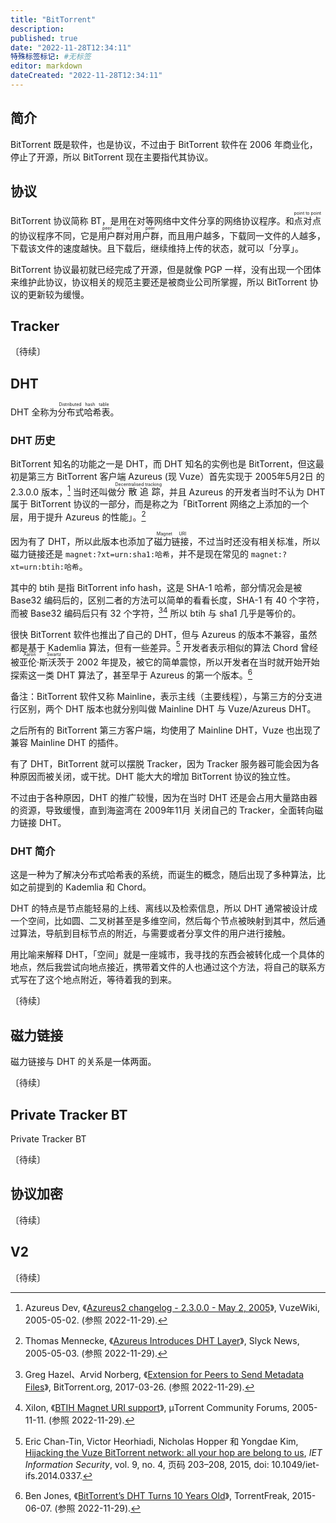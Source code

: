 ```yaml
---
title: "BitTorrent"
description:
published: true
date: "2022-11-28T12:34:11"
特殊标签标记: #无标签
editor: markdown
dateCreated: "2022-11-28T12:34:11"
---
```


## 简介

BitTorrent 既是软件，也是协议，不过由于 BitTorrent 软件在 2006 年商业化，停止了开源，所以 BitTorrent 现在主要指代其协议。

## 协议

BitTorrent 协议简称 BT，是用在对等网络中文件分享的网络协议程序。和<ruby>点对点<rp>(</rp><rt>point to point</rt><rp>)</rp></ruby>的协议程序不同，它是<ruby>用户群对用户群<rp>(</rp><rt>peer to peer</rt><rp>)</rp></ruby>，而且用户越多，下载同一文件的人越多，下载该文件的速度越快。且下载后，继续维持上传的状态，就可以「分享」。

BitTorrent 协议最初就已经完成了开源，但是就像 PGP 一样，没有出现一个团体来维护此协议，协议相关的规范主要还是被商业公司所掌握，所以 BitTorrent 协议的更新较为缓慢。

## Tracker

〔待续〕

## DHT

DHT 全称为<ruby>分布式哈希表<rp>(</rp><rt>Distributed hash table</rt><rp>)</rp></ruby>。

### DHT 历史

BitTorrent 知名的功能之一是 DHT，而 DHT 知名的实例也是 BitTorrent，但这最初是第三方 BitTorrent 客户端 Azureus (现 Vuze）首先实现于 2005年5月2日 的 2.3.0.0 版本，[^22C_2005] 当时还叫做<ruby>分散追踪<rp>(</rp><rt>Decentralised tracking</rt><rp>)</rp></ruby>，并且 Azureus 的开发者当时不认为 DHT 属于 BitTorrent 协议的一部分，而是称之为「BitTorrent 网络之上添加的一个层，用于提升 Azureus 的性能」。[^772]

因为有了 DHT，所以此版本也添加了<ruby>磁力链接<rp>(</rp><rt>Magnet URI</rt><rp>)</rp></ruby>，不过当时还没有相关标准，所以磁力链接还是 `magnet:?xt=urn:sha1:哈希`，并不是现在常见的 `magnet:?xt=urn:btih:哈希`。

[^22C_2005]: Azureus Dev, 《[Azureus2 changelog - 2.3.0.0 - May 2, 2005](https://web.archive.org/web/20220910191334/https://wiki.vuze.com/w/Azureus2_changelog#2.3.0.0_-_May_2.2C_2005)》, VuzeWiki, 2005-05-02. (参照 2022-11-29).

[^772]: Thomas Mennecke, 《[Azureus Introduces DHT Layer](https://web.archive.org/web/20190713023207/http://www.slyck.com/news.php?story=772)》, Slyck News, 2005-05-03. (参照 2022-11-29).

其中的 btih 是指 BitTorrent info hash，这是 SHA-1 哈希，部分情况会是被 Base32 编码后的，区别二者的方法可以简单的看看长度，SHA-1 有 40 个字符，而被 Base32 编码后只有 32 个字符，[^bep_0009][^1bmus] 所以 btih 与 sha1 几乎是等价的。

[^bep_0009]: Greg Hazel、Arvid Norberg, 《[Extension for Peers to Send Metadata Files](https://www.bittorrent.org/beps/bep_0009.html)》, BitTorrent.org, 2017-03-26. (参照 2022-11-29).

[^1bmus]: Xilon, 《[BTIH Magnet URI support](https://web.archive.org/web/20220121215407/https://forum.utorrent.com/topic/1923-btih-magnet-uri-support/)》, µTorrent Community Forums, 2005-11-11. (参照 2022-11-29).

很快 BitTorrent 软件也推出了自己的 DHT，但与 Azureus 的版本不兼容，虽然都是基于 Kademlia 算法，但有一些差异。[^2014_0337] 开发者表示相似的算法 Chord 曾经被<ruby>亚伦·斯沃茨<rp>(</rp><rt>Aaron Swartz</rt><rp>)</rp></ruby>于 2002 年提及，被它的简单震惊，所以开发者在当时就开始开始探索这一类 DHT 算法了，甚至早于 Azureus 的第一个版本。[^150607]

[^2014_0337]: Eric Chan-Tin, Victor Heorhiadi, Nicholas Hopper 和 Yongdae Kim, [Hijacking the Vuze BitTorrent network: all your hop are belong to us](http://doi.org/10.1049/iet-ifs.2014.0337), _IET Information Security_, vol. 9, no. 4, 页码 203–208, 2015, doi: 10.1049/iet-ifs.2014.0337.

[^150607]: Ben Jones, 《[BitTorrent’s DHT Turns 10 Years Old](https://web.archive.org/web/20221003075118/https://torrentfreak.com/bittorrents-dht-turns-10-years-old-150607/)》, TorrentFreak, 2015-06-07. (参照 2022-11-29).

备注：BitTorrent 软件又称 Mainline，表示主线（主要线程），与第三方的分支进行区别，两个 DHT 版本也就分别叫做 Mainline DHT 与 Vuze/Azureus DHT。

之后所有的 BitTorrent 第三方客户端，均使用了 Mainline DHT，Vuze 也出现了兼容 Mainline DHT 的插件。

有了 DHT，BitTorrent 就可以摆脱 Tracker，因为 Tracker 服务器可能会因为各种原因而被关闭，或干扰。DHT 能大大的增加 BitTorrent 协议的独立性。

不过由于各种原因，DHT 的推广较慢，因为在当时 DHT 还是会占用大量路由器的资源，导致缓慢，直到海盗湾在 2009年11月 关闭自己的 Tracker，全面转向磁力链接 DHT。

### DHT 简介

这是一种为了解决分布式哈希表的系统，而诞生的概念，随后出现了多种算法，比如之前提到的 Kademlia 和 Chord。

DHT 的特点是节点能轻易的上线、离线以及检索信息，所以 DHT 通常被设计成一个空间，比如圆、二叉树甚至是多维空间，然后每个节点被映射到其中，然后通过算法，导航到目标节点的附近，与需要或者分享文件的用户进行接触。

用比喻来解释 DHT，「空间」就是一座城市，我寻找的东西会被转化成一个具体的地点，然后我尝试向地点接近，携带着文件的人也通过这个方法，将自己的联系方式写在了这个地点附近，等待着我的到来。



〔待续〕

## 磁力链接

磁力链接与 DHT 的关系是一体两面。

〔待续〕

## Private Tracker BT

Private Tracker BT

〔待续〕

## 协议加密

〔待续〕

## V2

〔待续〕
